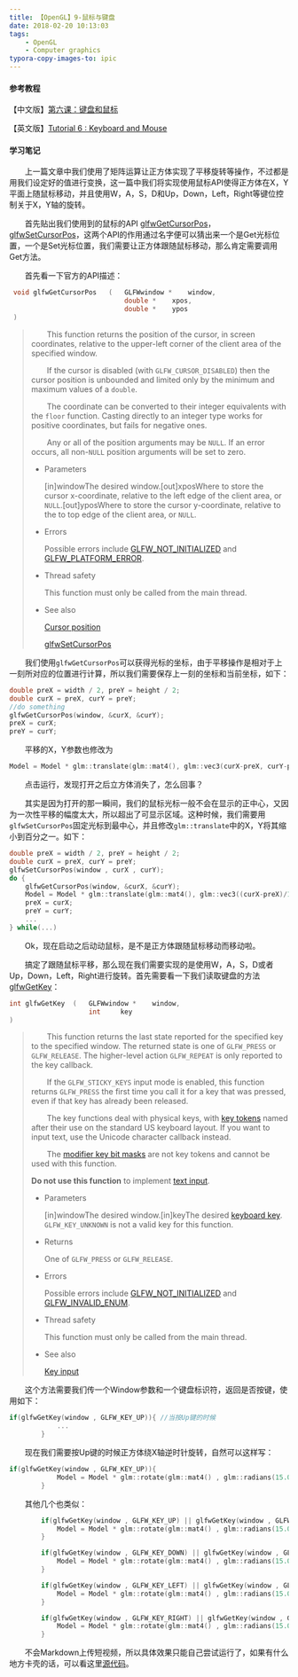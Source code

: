 ```yaml
---
title: 【OpenGL】9-鼠标与键盘
date: 2018-02-20 10:13:03
tags: 
	- OpenGL
	- Computer graphics
typora-copy-images-to: ipic
---
```


#### 参考教程

【中文版】[第六课：键盘和鼠标](http://www.opengl-tutorial.org/cn/beginners-tutorials/tutorial-6-keyboard-and-mouse/)

【英文版】[Tutorial 6 : Keyboard and Mouse](http://www.opengl-tutorial.org/beginners-tutorials/tutorial-6-keyboard-and-mouse/)

#### 学习笔记

&emsp;&emsp;上一篇文章中我们使用了矩阵运算让正方体实现了平移旋转等操作，不过都是用我们设定好的值进行变换，这一篇中我们将实现使用鼠标API使得正方体在X，Y平面上随鼠标移动，并且使用W，A，S，D和Up，Down，Left，Right等键位控制关于X，Y轴的旋转。

<!--more-->

&emsp;&emsp;首先贴出我们使用到的鼠标的API [glfwGetCursorPos](http://www.glfw.org/docs/latest/group__input.html#ga01d37b6c40133676b9cea60ca1d7c0cc)，[glfwSetCursorPos](http://www.glfw.org/docs/latest/group__input.html#ga04b03af936d906ca123c8f4ee08b39e7)，这两个API的作用通过名字便可以猜出来一个是Get光标位置，一个是Set光标位置，我们需要让正方体跟随鼠标移动，那么肯定需要调用Get方法。

&emsp;&emsp;首先看一下官方的API描述：

```c++
 void glfwGetCursorPos   (   GLFWwindow *    window,                          
                          	 double *    xpos,                       
                          	 double *    ypos 
 )   
```

> &emsp;&emsp;This function returns the position of the cursor, in screen coordinates, relative to the upper-left corner of the client area of the specified window.
>
> &emsp;&emsp;If the cursor is disabled (with `GLFW_CURSOR_DISABLED`) then the cursor position is unbounded and limited only by the minimum and maximum values of a `double`.
>
> &emsp;&emsp;The coordinate can be converted to their integer equivalents with the `floor` function. Casting directly to an integer type works for positive coordinates, but fails for negative ones.
>
> &emsp;&emsp;Any or all of the position arguments may be `NULL`. If an error occurs, all non-`NULL` position arguments will be set to zero.
>
> - Parameters
>
>   [in]windowThe desired window.[out]xposWhere to store the cursor x-coordinate, relative to the left edge of the client area, or `NULL`.[out]yposWhere to store the cursor y-coordinate, relative to the to top edge of the client area, or `NULL`.
>
>
> - Errors
>
>   Possible errors include [GLFW_NOT_INITIALIZED](http://www.glfw.org/docs/latest/group__errors.html#ga2374ee02c177f12e1fa76ff3ed15e14a) and [GLFW_PLATFORM_ERROR](http://www.glfw.org/docs/latest/group__errors.html#gad44162d78100ea5e87cdd38426b8c7a1).
>
>
> - Thread safety
>
>   This function must only be called from the main thread.
>
>
> - See also
>
>   [Cursor position](http://www.glfw.org/docs/latest/input_guide.html#cursor_pos)
>
>   [glfwSetCursorPos](http://www.glfw.org/docs/latest/group__input.html#ga04b03af936d906ca123c8f4ee08b39e7)

&emsp;&emsp;我们使用`glfwGetCursorPos`可以获得光标的坐标，由于平移操作是相对于上一刻所对应的位置进行计算，所以我们需要保存上一刻的坐标和当前坐标，如下：

```c++
double preX = width / 2, preY = height / 2;
double curX = preX, curY = preY;
//do something
glfwGetCursorPos(window, &curX, &curY);
preX = curX;
preY = curY;
```

&emsp;&emsp;平移的X，Y参数也修改为

```c++
Model = Model * glm::translate(glm::mat4(), glm::vec3(curX-preX, curY-preY, 0.0f));
```

&emsp;&emsp;点击运行，发现打开之后立方体消失了，怎么回事？

&emsp;&emsp;其实是因为打开的那一瞬间，我们的鼠标光标一般不会在显示的正中心，又因为一次性平移的幅度太大，所以超出了可显示区域。这种时候，我们需要用`glfwSetCursorPos`固定光标到最中心，并且修改`glm::translate`中的X，Y将其缩小到百分之一。如下：

```c++
double preX = width / 2, preY = height / 2;
double curX = preX, curY = preY;
glfwSetCursorPos(window , curX , curY);
do {
    glfwGetCursorPos(window, &curX, &curY);
    Model = Model * glm::translate(glm::mat4(), glm::vec3((curX-preX)/100, (curY-preY)/100, 0.0f));
    preX = curX;
    preY = curY;
    ...
} while(...)
```

&emsp;&emsp;Ok，现在启动之后动动鼠标，是不是正方体跟随鼠标移动而移动啦。

&emsp;&emsp;搞定了跟随鼠标平移，那么现在我们需要实现的是使用W，A，S，D或者Up，Down，Left，Right进行旋转。首先需要看一下我们读取键盘的方法[glfwGetKey](http://www.glfw.org/docs/latest/group__input.html#gadd341da06bc8d418b4dc3a3518af9ad2)：

```c++
int glfwGetKey	(	GLFWwindow * 	window,
					int 	key 
)	
```

> &emsp;&emsp;This function returns the last state reported for the specified key to the specified window. The returned state is one of `GLFW_PRESS` or `GLFW_RELEASE`. The higher-level action `GLFW_REPEAT` is only reported to the key callback.
>
> &emsp;&emsp;If the `GLFW_STICKY_KEYS` input mode is enabled, this function returns `GLFW_PRESS` the first time you call it for a key that was pressed, even if that key has already been released.
>
> &emsp;&emsp;The key functions deal with physical keys, with [key tokens](http://www.glfw.org/docs/latest/group__keys.html) named after their use on the standard US keyboard layout. If you want to input text, use the Unicode character callback instead.
>
> &emsp;&emsp;The [modifier key bit masks](http://www.glfw.org/docs/latest/group__mods.html) are not key tokens and cannot be used with this function.
>
> **Do not use this function** to implement [text input](http://www.glfw.org/docs/latest/input_guide.html#input_char).
>
> - Parameters
>
>   [in]windowThe desired window.[in]keyThe desired [keyboard key](http://www.glfw.org/docs/latest/group__keys.html). `GLFW_KEY_UNKNOWN` is not a valid key for this function.
>
>
> - Returns
>
>   One of `GLFW_PRESS` or `GLFW_RELEASE`.
>
>
> - Errors
>
>   Possible errors include [GLFW_NOT_INITIALIZED](http://www.glfw.org/docs/latest/group__errors.html#ga2374ee02c177f12e1fa76ff3ed15e14a) and [GLFW_INVALID_ENUM](http://www.glfw.org/docs/latest/group__errors.html#ga76f6bb9c4eea73db675f096b404593ce).
>
>
> - Thread safety
>
>   This function must only be called from the main thread.
>
>
> - See also
>
>   [Key input](http://www.glfw.org/docs/latest/input_guide.html#input_key)

&emsp;&emsp;这个方法需要我们传一个Window参数和一个键盘标识符，返回是否按键，使用如下：

```c++
if(glfwGetKey(window , GLFW_KEY_UP)){ //当按Up键的时候
            ...
        }
```

&emsp;&emsp;现在我们需要按Up键的时候正方体绕X轴逆时针旋转，自然可以这样写：

```c++
if(glfwGetKey(window , GLFW_KEY_UP)){
            Model = Model * glm::rotate(glm::mat4() , glm::radians(15.0f), glm::vec3(-1.0f, 0.0f, 0.0f));
        }
```

&emsp;&emsp;其他几个也类似：

```c++
        if(glfwGetKey(window , GLFW_KEY_UP) || glfwGetKey(window , GLFW_KEY_W)){
            Model = Model * glm::rotate(glm::mat4() , glm::radians(15.0f), glm::vec3(-1.0f, 0.0f, 0.0f));
        }

        if(glfwGetKey(window , GLFW_KEY_DOWN) || glfwGetKey(window , GLFW_KEY_S)){
            Model = Model * glm::rotate(glm::mat4() , glm::radians(15.0f), glm::vec3(1.0f, 0.0f, 0.0f));
        }

        if(glfwGetKey(window , GLFW_KEY_LEFT) || glfwGetKey(window , GLFW_KEY_A)){
            Model = Model * glm::rotate(glm::mat4() , glm::radians(15.0f), glm::vec3(0.0f, -1.0f, 0.0f));
        }

        if(glfwGetKey(window , GLFW_KEY_RIGHT) || glfwGetKey(window , GLFW_KEY_D)){
            Model = Model * glm::rotate(glm::mat4() , glm::radians(15.0f), glm::vec3(0.0f, 1.0f, 0.0f));
        }
```

&emsp;&emsp;不会Markdown上传短视频，所以具体效果只能自己尝试运行了，如果有什么地方卡壳的话，可以看这里[源代码](https://github.com/KsGin/LearnOpenGL/tree/master/KeyboardAndMouse)。

